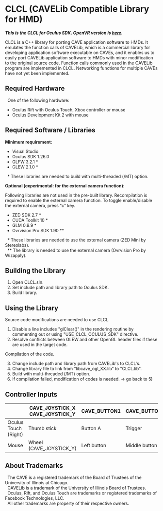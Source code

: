# CLCL (CAVELib Compatible Library for HMD)

***This is the CLCL for Oculus SDK. OpenVR version is [here](https://github.com/kawaharas/CLCL-OpenVR).***

CLCL is a C++ library for porting CAVE application software to HMDs. 
It emulates the function calls of CAVELib, which is a commercial library 
for developing application software executable on CAVEs, 
and it enables us to easily port CAVELib application software 
to HMDs with minor modification to the original source code.
Function calls commonly used in the CAVELib program are implemented 
in CLCL. Networking functions for multiple CAVEs have not yet been implemented.

## Required Hardware

&nbsp; One of the following hardware:

- Oculus Rift with Oculus Touch, Xbox controller or mouse
- Oculus Development Kit 2 with mouse

## Required Software / Libraries

**Minimum requirement:**

- Visual Studio
- Oculus SDK 1.26.0
- GLFW 3.2.1 *
- GLEW 2.1.0 *

&nbsp; \*  These libraries are needed to build with multi-threaded (/MT) option.

**Optional (experimental: for the external camera function):**

Following libraries are not used in the pre-built library. 
Recompilation is required to enable the external camera function. 
To toggle enable/disable the external camera, press "c" key.

- ZED SDK 2.7 *
- CUDA Toolkit 10 *
- GLM 0.9.9 *
- Ovrvision Pro SDK 1.90 **

&nbsp; \*  These libraries are needed to use the external camera (ZED Mini by Stereolabs).  
&nbsp; \** The library is needed to use the external camera (Ovrvision Pro by Wizapply).

## Building the Library

1) Open CLCL.sln.
2) Set include path and library path to Oculus SDK.
3) Build library.

## Using the Library

Source code modifications are needed to use CLCL.

1) Disable a line includes "glClear()" in the rendering routine by commenting out or using "USE_CLCL_OCULUS_SDK" directive.
2) Resolve conflicts between GLEW and other OpenGL header files if these are used in the target code.

Compilation of the code.

3) Change include path and library path from CAVELib's to CLCL's.
4) Change library file to link from "libcave_ogl_XX.lib" to "CLCL.lib".
5) Build with multi-threaded (/MT) option.
6) If compilation failed, modification of codes is needed. -> go back to 5)

## Controller Inputs

| |CAVE_JOYSTICK_X<br>CAVE_JOYSTICK_Y |CAVE_BUTTON1 |CAVE_BUTTON2 |CAVE_BUTTON3 |
|---|---|---|---|---|
|Oculus Touch (Right) |Thumb stick |Button A |Trigger |Button B |
|Mouse |Wheel (CAVE_JOYSTICK_Y) |Left button |Middle button |Right button |

## About Trademarks

&nbsp; The CAVE is a registered trademark of the Board of Trustees of the University of Illinois at Chicago.  
&nbsp; CAVELib is a trademark of the University of Illinois Board of Trustees.  
&nbsp; Oculus, Rift, and Oculus Touch are trademarks or registered trademarks of Facebook Technologies, LLC.  
&nbsp; All other trademarks are property of their respective owners.
